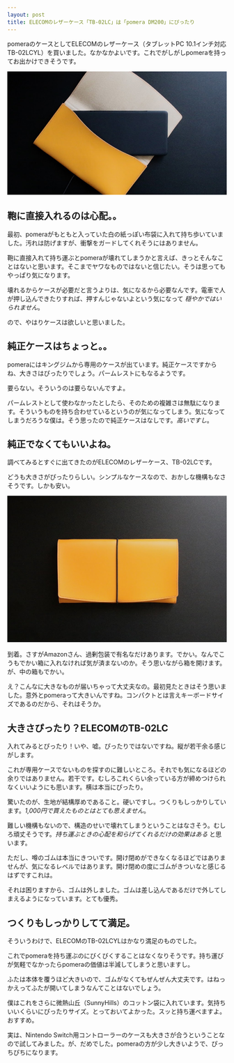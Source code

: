 ```yaml
---
layout: post
title: ELECOMのレザーケース「TB-02LC」は「pomera DM200」にぴったり
---
```


pomeraのケースとしてELECOMのレザーケース（タブレットPC 10.1インチ対応 TB-02LCYL）を買いました。なかなかよいです。これでがしがしpomeraを持ってお出かけできそうです。

![pomera](../images/posts/2018-04-24/leather-case-and-pomera.jpg)

鞄に直接入れるのは心配。。
----

最初、pomeraがもともと入っていた白の紙っぽい布袋に入れて持ち歩いていました。汚れは防げますが、衝撃をガードしてくれそうにはありません。

鞄に直接入れて持ち運ぶとpomeraが壊れてしまうかと言えば、きっとそんなことはないと思います。そこまでヤワなものではないと信じたい。そうは思ってもやっぱり気になります。

壊れるからケースが必要だと言うよりは、気になるから必要なんです。電車で人が押し込んできたりすれば、押すんじゃないよという気になって *穏やかではいられません*。

ので、やはりケースは欲しいと思いました。

純正ケースはちょっと。。
----

pomeraにはキングジムから専用のケースが出ています。純正ケースですからね、大きさはぴったりでしょう。パームレストにもなるようです。

要らない。そういうのは要らないんですよ。

パームレストとして使わなかったとしたら、そのための複雑さは無駄になります。そういうものを持ち合わせているというのが気になってしまう。気になってしまうだろうな僕は。そう思ったので純正ケースはなしです。*高いですし*。

純正でなくてもいいよね。
----

調べてみるとすぐに出てきたのがELECOMのレザーケース、TB-02LCです。

どうも大きさがぴったりらしい。シンプルなケースなので、おかしな機構もなさそうです。しかも安い。

![pomera](../images/posts/2018-04-24/leather-case.jpg)

到着。さすがAmazonさん、過剰包装で有名なだけあります。でかい。なんでこうもでかい箱に入れなければ気が済まないのか。そう思いながら箱を開けます。が、中の箱もでかい。

え？こんなに大きなものが届いちゃって大丈夫なの。最初見たときはそう思いました。意外とpomeraって大きいんですね。コンパクトとは言えキーボードサイズであるのだから、それはそうか。

大きさぴったり？ELECOMのTB-02LC
----

入れてみるとぴったり！いや、嘘。ぴったりではないですね。縦が若干余る感じがします。

これが専用ケースでないものを探すのに難しいところ。それでも気になるほどの余りではありません。若干です。むしろこれくらい余っている方が締めつけられなくいいようにも思います。横は本当にぴったり。

驚いたのが、生地が結構厚めであること。硬いですし。つくりもしっかりしています。*1,000円で買えたものとはとても思えません*。

難しい機構もないので、構造のせいで壊れてしまうということはなさそう。むしろ頑丈そうです。*持ち運ぶときの心配を和らげてくれるだけの効果はある* と思います。

ただし、噂のゴムは本当にきついです。開け閉めができなくなるほどではありませんが、気になるレベルではあります。開け閉めの度にゴムがきついなと感じるはずですこれは。

それは困りますから、ゴムは外しました。ゴムは差し込んであるだけで外してしまえるようになっています。とても優秀。

つくりもしっかりしてて満足。
----

そういうわけで、ELECOMのTB-02LCYLはかなり満足のものでした。

これでpomeraを持ち運ぶのにびくびくすることはなくなりそうです。持ち運びが気軽でなかったらpomeraの価値は半減してしまうと思いますし。

ふたは本体を覆うほど大きいので、ゴムがなくてもぜんぜん大丈夫です。はねっかえってふたが開いてしまうなんてことはないでしょう。

僕はこれをさらに微熱山丘（SunnyHills）のコットン袋に入れています。気持ちいいくらいにぴったりサイズ。とっておいてよかった。スッと持ち運べますよ。おすすめ。

実は、Nintendo Switch用コントローラーのケースも大きさが合うということなので試してみました。が、だめでした。pomeraの方が少し大きいようで、ぴっちぴちになります。